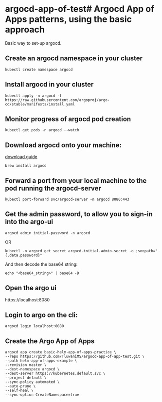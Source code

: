 # argocd-app-of-test# Argocd App of Apps patterns, using the basic approach

Basic way to set-up argocd.

## Create an argocd namespace in your cluster

```
kubectl create namespace argocd
```

## Install argocd in your cluster

```
kubectl apply -n argocd -f https://raw.githubusercontent.com/argoproj/argo-cd/stable/manifests/install.yaml
```

## Monitor progress of argocd pod creation

```
kubectl get pods -n argocd --watch
```

## Download argocd onto your machine:

[download guide](https://argo-cd.readthedocs.io/en/stable/getting_started/#2-download-argo-cd-cli)

```
brew install argocd
```

## Forward a port from your local machine to the pod running the argocd-server

```
kubectl port-forward svc/argocd-server -n argocd 8080:443
```

## Get the admin password, to allow you to sign-in into the argo-ui

```
argocd admin initial-password -n argocd
```

OR

```
kubectl -n argocd get secret argocd-initial-admin-secret -o jsonpath="{.data.password}"
```

And then decode the base64 string:

```
echo "<base64_string>" | base64 -D
```

## Open the argo ui

https://localhost:8080

## Login to argo on the cli:

```
argocd login localhost:8080
```

## Create the Argo App of Apps

```
argocd app create basic-helm-app-of-apps-practice \
--repo https://github.com/TluwaniMS/argocd-app-of-app-test.git \
--path helm-app-of-apps-example \
--revision master \
--dest-namespace argocd \
--dest-server https://kubernetes.default.svc \
--project default \
--sync-policy automated \
--auto-prune \
--self-heal \
--sync-option CreateNamespace=true
```